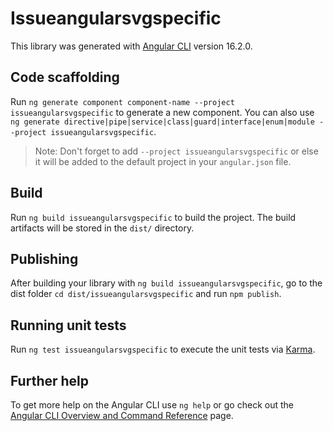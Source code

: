 # Issueangularsvgspecific

This library was generated with [Angular CLI](https://github.com/angular/angular-cli) version 16.2.0.

## Code scaffolding

Run `ng generate component component-name --project issueangularsvgspecific` to generate a new component. You can also use `ng generate directive|pipe|service|class|guard|interface|enum|module --project issueangularsvgspecific`.
> Note: Don't forget to add `--project issueangularsvgspecific` or else it will be added to the default project in your `angular.json` file. 

## Build

Run `ng build issueangularsvgspecific` to build the project. The build artifacts will be stored in the `dist/` directory.

## Publishing

After building your library with `ng build issueangularsvgspecific`, go to the dist folder `cd dist/issueangularsvgspecific` and run `npm publish`.

## Running unit tests

Run `ng test issueangularsvgspecific` to execute the unit tests via [Karma](https://karma-runner.github.io).

## Further help

To get more help on the Angular CLI use `ng help` or go check out the [Angular CLI Overview and Command Reference](https://angular.io/cli) page.
